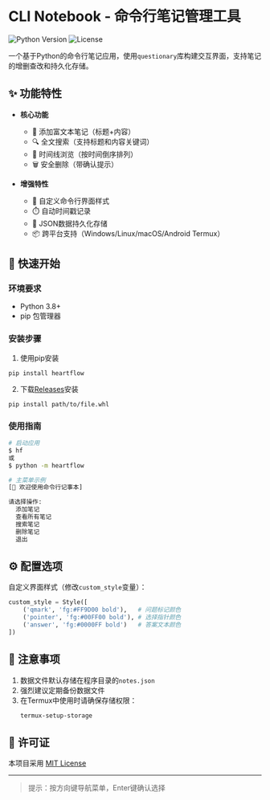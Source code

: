 
# CLI Notebook - 命令行笔记管理工具

![Python Version](https://img.shields.io/badge/python-3.8%2B-blue)
![License](https://img.shields.io/badge/license-MIT-green)

一个基于Python的命令行笔记应用，使用`questionary`库构建交互界面，支持笔记的增删查改和持久化存储。

## ✨ 功能特性

- **核心功能**
  - 📝 添加富文本笔记（标题+内容）
  - 🔍 全文搜索（支持标题和内容关键词）
  - 📖 时间线浏览（按时间倒序排列）
  - 🗑️ 安全删除（带确认提示）
  
- **增强特性**
  - 🎨 自定义命令行界面样式
  - ⏱️ 自动时间戳记录
  - 💾 JSON数据持久化存储
  - 📦 跨平台支持（Windows/Linux/macOS/Android Termux）

## 🚀 快速开始

### 环境要求
- Python 3.8+
- pip 包管理器

### 安装步骤

1. 使用pip安装
```
pip install heartflow
```

2. 下载[Releases](https://github.com/Crillerium/heartflow/releases)安装
```
pip install path/to/file.whl
```

### 使用指南
```bash
# 启动应用
$ hf
或
$ python -m heartflow

# 主菜单示例
[📔 欢迎使用命令行记事本]

请选择操作:
  添加笔记
  查看所有笔记
  搜索笔记
  删除笔记
  退出
```

## ⚙️ 配置选项

自定义界面样式（修改`custom_style`变量）：
```python
custom_style = Style([
    ('qmark', 'fg:#FF9D00 bold'),   # 问题标记颜色
    ('pointer', 'fg:#00FF00 bold'), # 选择指针颜色
    ('answer', 'fg:#0000FF bold')   # 答案文本颜色
])
```

## 📌 注意事项

1. 数据文件默认存储在程序目录的`notes.json`
2. 强烈建议定期备份数据文件
3. 在Termux中使用时请确保存储权限：
   ```bash
   termux-setup-storage
   ```

## 📜 许可证

本项目采用 [MIT License](LICENSE)

---

> 提示：按方向键导航菜单，Enter键确认选择